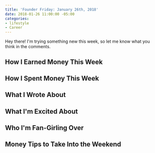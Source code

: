 ```yaml
---
title: 'Founder Friday: January 26th, 2018'
date: 2018-01-26 11:00:00 -05:00
categories:
- lifestyle
- Career
---
```


Hey there! I'm trying something new this week, so let me know what you think in the comments. 

## How I Earned Money This Week

## How I Spent Money This Week

## What I Wrote About

## What I'm Excited About

## Who I'm Fan-Girling Over

## Money Tips to Take Into the Weekend